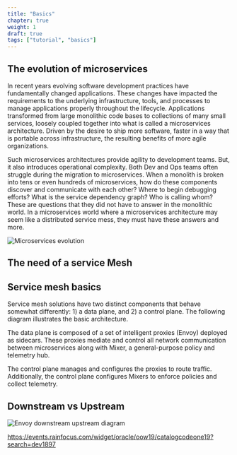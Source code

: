 ```yaml
---
title: "Basics"
chapter: true
weight: 1
draft: true
tags: ["tutorial", "basics"]
---
```




## The evolution of microservices

In recent years evolving software development practices have fundamentally changed applications. These changes have impacted the requirements to the underlying infrastructure, tools, and processes to manage applications properly throughout the lifecycle. Applications transformed from large monolithic code bases to collections of many small services, loosely coupled together into what is called a microservices architecture. Driven by the desire to ship more software, faster in a way that is portable across infrastructure, the resulting benefits of more agile organizations.

Such microservices architectures provide agility to development teams. But, it also introduces operational complexity. Both Dev and Ops teams often struggle during the migration to microservices. When a monolith is broken into tens or even hundreds of microservices, how do these components discover and communicate with each other? Where to begin debugging efforts? What is the service dependency graph? Who is calling whom? These are questions that they did not have to answer in the monolithic world. In a microservices world where a microservices architecture may seem like a distributed service mess, they must have these answers and more.

![Microservices evolution](/images/microservices-evolution.png)


## The need of a service Mesh



## Service mesh basics
Service mesh solutions have two distinct components that behave somewhat differently: 1) a data plane, and 2) a control plane. The following diagram illustrates the basic architecture.

The data plane is composed of a set of intelligent proxies (Envoy) deployed as sidecars. These proxies mediate and control all network communication between microservices along with Mixer, a general-purpose policy and telemetry hub.

The control plane manages and configures the proxies to route traffic. Additionally, the control plane configures Mixers to enforce policies and collect telemetry.



## Downstream vs Upstream
![Envoy downstream upstream diagram](/images/envoy-downstream-upstream.png?width=30pc)


https://events.rainfocus.com/widget/oracle/oow19/catalogcodeone19?search=dev1897
